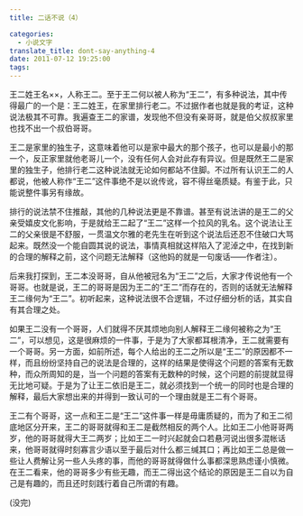 ```yaml
---
title: 二话不说（4）

categories:
  - 小说文字
translate_title: dont-say-anything-4
date: 2011-07-12 19:25:00
tags:
---
```


王二姓王名××，人称王二。至于王二何以被人称为“王二”，有多种说法，其中传得最广的一个是：王二姓王，在家里排行老二。不过据作者也就是我的考证，这种说法极其不可靠。我遍查王二的家谱，发现他不但没有亲哥哥，就是伯父叔叔家里也找不出一个叔伯哥哥。 

王二是家里的独生子，这意味着他可以是家中最大的那个孩子，也可以是最小的那一个，反正家里就他老哥儿一个，没有任何人会对此存有异议。但是既然王二是家里的独生子，他排行老二这种说法就无论如何都站不住脚。不过所有认识王二的人都说，他被人称作“王二”这件事绝不是以讹传讹，容不得丝毫质疑。有鉴于此，只能说整件事另有缘故。

排行的说法禁不住推敲，其他的几种说法更是不靠谱。甚至有说法讲的是王二的父亲受嬉皮文化影响，于是就给王二起了“王二”这样一个拉风的乳名。这个说法让王二的父亲很是不舒服，一贯温文尔雅的老先生在听到这个说法后还忍不住破口大骂起来。既然没一个能自圆其说的说法，事情真相就这样陷入了泥淖之中，在找到新的合理的解释之前，这个问题无法解释（这他妈的就是一句废话——作者注）。

后来我打探到，王二本没哥哥，自从他被冠名为“王二”之后，大家才传说他有一个哥哥。也就是说，王二的哥哥是因为王二的“王二”而存在的，否则的话就无法解释王二缘何为“王二”。初听起来，这种说法很不合逻辑，不过仔细分析的话，其实自有其合理之处。

如果王二没有一个哥哥，人们就得不厌其烦地向别人解释王二缘何被称之为“王二”，可以想见，这是很麻烦的一件事，于是为了大家都耳根清净，王二就需要有一个哥哥。另一方面，如前所述，每个人给出的王二之所以是“王二”的原因都不一样，而且纷纷坚持自己的说法是合理的，这样的结果是使得这个问题的答案有无数种，而众所周知的是，当一个问题的答案有无数种的时候，这个问题的前提就显得无比地可疑。于是为了让王二依旧是王二，就必须找到一个统一的同时也是合理的解释，最后大家想出来的并得到一致认可的一个理由就是王二有个哥哥。

王二有个哥哥，这一点和王二是“王二”这件事一样是毋庸质疑的，而为了和王二彻底地区分开来，王二的哥哥就得和王二是截然相反的两个人。比如王二小他哥哥两岁，他的哥哥就得大王二两岁；比如王二一时兴起就会口若悬河说出很多混帐话来，他哥哥就得时刻寡言少语以至于最后对什么都三缄其口；再比如王二总是做一些让人费解让另一些人头疼的事，而他的哥哥就得做什么事都深思熟虑谨小慎微。在王二看来，他的哥哥多少有些无趣，而王二得出这个结论的原因是王二自以为自己是有趣的，而且还时刻践行着自己所谓的有趣。

(没完)